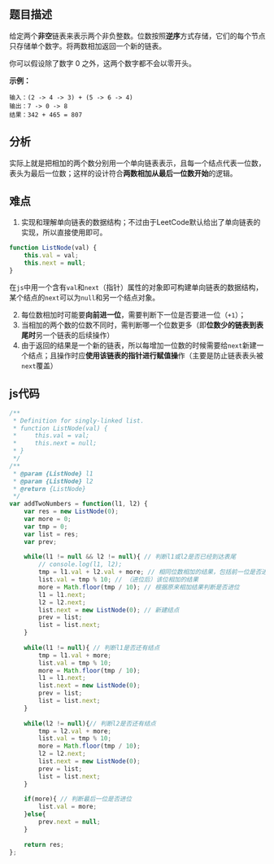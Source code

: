 ## 题目描述

给定两个**非空**链表来表示两个非负整数。位数按照**逆序**方式存储，它们的每个节点只存储单个数字。将两数相加返回一个新的链表。

你可以假设除了数字 0 之外，这两个数字都不会以零开头。

**示例：**

```
输入：(2 -> 4 -> 3) + (5 -> 6 -> 4)
输出：7 -> 0 -> 8
结果：342 + 465 = 807
```

## 分析

实际上就是把相加的两个数分别用一个单向链表表示，且每一个结点代表一位数，表头为最后一位数；这样的设计符合**两数相加从最后一位数开始**的逻辑。

## 难点

1. 实现和理解单向链表的数据结构；不过由于LeetCode默认给出了单向链表的实现，所以直接使用即可。

```js
function ListNode(val) {
    this.val = val;
    this.next = null;
}
```

在`js`中用一个含有`val`和`next`（指针）属性的对象即可构建单向链表的数据结构，某个结点的`next`可以为`null`和另一个结点对象。

2. 每位数相加时可能要**向前进一位**，需要判断下一位是否要进一位（`+1`）；
3. 当相加的两个数的位数不同时，需判断哪一个位数更多（即**位数少的链表到表尾时**另一个链表的后续操作）
4. 由于返回的结果是一个新的链表，所以每增加一位数的时候需要给`next`新建一个结点；且操作时应**使用该链表的指针进行赋值操**作（主要是防止链表表头被`next`覆盖）

## js代码

```js
/**
 * Definition for singly-linked list.
 * function ListNode(val) {
 *     this.val = val;
 *     this.next = null;
 * }
 */
/**
 * @param {ListNode} l1
 * @param {ListNode} l2
 * @return {ListNode}
 */
var addTwoNumbers = function(l1, l2) {
    var res = new ListNode(0);
    var more = 0;
    var tmp = 0;
    var list = res;
    var prev;
    
    while(l1 != null && l2 != null){ // 判断l1或l2是否已经到达表尾
        // console.log(l1, l2);
        tmp = l1.val + l2.val + more; // 相同位数相加的结果，包括前一位是否进位
        list.val = tmp % 10; // （进位后）该位相加的结果
        more = Math.floor(tmp / 10); // 根据原来相加结果判断是否进位
        l1 = l1.next;
        l2 = l2.next;
        list.next = new ListNode(0); // 新建结点
        prev = list;
        list = list.next;
    }
    
    while(l1 != null){ // 判断l1是否还有结点
        tmp = l1.val + more;
        list.val = tmp % 10;
        more = Math.floor(tmp / 10);
        l1 = l1.next;
        list.next = new ListNode(0);
        prev = list;
        list = list.next;
    }
    
    while(l2 != null){// 判断l2是否还有结点
        tmp = l2.val + more;
        list.val = tmp % 10;
        more = Math.floor(tmp / 10);
        l2 = l2.next;
        list.next = new ListNode(0);
        prev = list;
        list = list.next;
    }
    
    if(more){ // 判断最后一位是否进位
        list.val = more;
    }else{
        prev.next = null;
    }
    
    return res;
};

```
